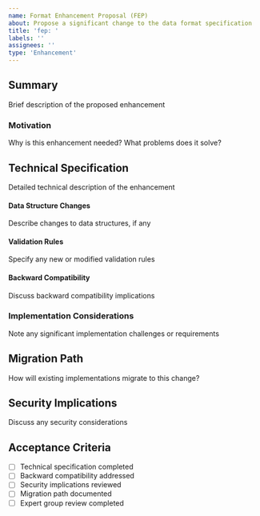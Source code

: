 ```yaml
---
name: Format Enhancement Proposal (FEP)
about: Propose a significant change to the data format specification
title: 'fep: '
labels: ''
assignees: ''
type: 'Enhancement'
---
```


## Summary
Brief description of the proposed enhancement

### Motivation
Why is this enhancement needed? What problems does it solve?

## Technical Specification
Detailed technical description of the enhancement

#### Data Structure Changes
Describe changes to data structures, if any

#### Validation Rules
Specify any new or modified validation rules

#### Backward Compatibility
Discuss backward compatibility implications

### Implementation Considerations
Note any significant implementation challenges or requirements

## Migration Path
How will existing implementations migrate to this change? 

## Security Implications
Discuss any security considerations

## Acceptance Criteria
- [ ] Technical specification completed
- [ ] Backward compatibility addressed
- [ ] Security implications reviewed
- [ ] Migration path documented
- [ ] Expert group review completed